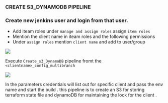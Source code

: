 ### CREATE S3_DYNAMODB PIPELINE

### Create new jenkins user <clientname> and login from that user. 

- Add iteam roles under `manage and assign roles` assign `item roles` 
- Mention the client name in iteam roles and the following permissions
- Under `assign roles` mention `client name` and add to user/group

![](https://gitlab.cloudifyops.com/devoptymize/documentation/-/raw/main/images/17.png)

Execute `Create_s3_DynamoDB` pipeline fromt the `<clientname>_config_multibranch`

![](https://gitlab.cloudifyops.com/devoptymize/documentation/-/raw/main/images/12.png)

In the parameters credentials will list out for specific client and pass the env name and start the build . this pipeline is to create an S3 for storing terraform state file and dynamoDB for maintaining the lock for the client .  
